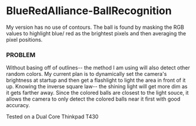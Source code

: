 # BlueRedAlliance-BallRecognition
My version has no use of contours. The ball is found by masking the RGB values to highlight blue/ red as the brightest pixels and then averaging the pixel positions.

### PROBLEM 
Without basing off of outlines-- the method I am using will also detect other random colors. My current plan is to dynamically set the camera's brightness at startup and then get a flashlight to light the area in front of it up. Knowing the inverse square law-- the shining light will get more dim as it gets farther away. Since the colored balls are closest to the light souce, it allows the camera to only detect the colored balls near it first with good accuracy.

Tested on a Dual Core Thinkpad T430
